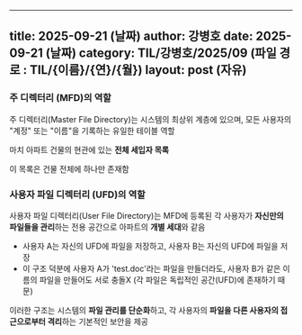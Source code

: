  ---
 title: 2025-09-21 (날짜)
 author: 강병호
 date: 2025-09-21 (날짜)
 category: TIL/강병호/2025/09 (파일 경로 : TIL/{이름}/{연}/{월})
 layout: post (자유)
 ---
    
### 주 디렉터리 (MFD)의 역할

주 디렉터리(Master File Directory)는 시스템의 최상위 계층에 있으며, 모든 사용자의 "계정" 또는 "이름"을 기록하는 유일한 테이블 역할

마치 아파트 건물의 현관에 있는 **전체 세입자 목록**

이 목록은 건물 전체에 하나만 존재함

### 사용자 파일 디렉터리 (UFD)의 역할

사용자 파일 디렉터리(User File Directory)는 MFD에 등록된 각 사용자가 **자신만의 파일들을 관리**하는 전용 공간으로 아파트의 **개별 세대**와 같음

- 사용자 A는 자신의 UFD에 파일을 저장하고, 사용자 B는 자신의 UFD에 파일을 저장
- 이 구조 덕분에 사용자 A가 'test.doc'라는 파일을 만들더라도, 사용자 B가 같은 이름의 파일을 만들어도 서로 충돌X (각 파일은 독립적인 공간(UFD)에 존재하기 때문)

이러한 구조는 시스템의 **파일 관리를 단순화**하고, 각 사용자의 **파일을 다른 사용자의 접근으로부터 격리**하는 기본적인 보안을 제공
